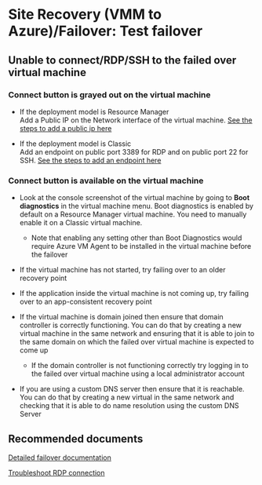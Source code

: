 <properties
	pageTitle="Site Recovery (VMM to Azure)/Failover: Test failover"
	description="Site Recovery (VMM to Azure)/Failover: Test failover"
	service="microsoft.recoveryservices"
	resource="vaults"
	authors="prateek9us"
	displayOrder=""
	selfHelpType="generic"
	supportTopicIds="32536461"
	resourceTags=""
	productPesIds="15207"
	cloudEnvironments="public"
/>

# Site Recovery (VMM to Azure)/Failover: Test failover

## **Unable to connect/RDP/SSH to the failed over virtual machine**

### **Connect button is grayed out on the virtual machine** 
* If the deployment model is Resource Manager <br/>
Add a Public IP on the Network interface of the virtual machine. [See the steps to add a public ip here](https://aka.ms/asr-resourcemanager-vm-connect)


* If the deployment model is Classic <br/>
Add an endpoint on public port 3389 for RDP and on public port 22 for SSH. [See the steps to add an endpoint here](https://aka.ms/asr-classic-vm-connect)

### **Connect button is available on the virtual machine**
* Look at the console screenshot of the virtual machine by going to **Boot diagnostics** in the virtual machine menu.  Boot diagnostics is enabled by default on a Resource Manager virtual machine. You need to manually enable it on a Classic virtual machine. 
	* Note that enabling any setting other than Boot Diagnostics would require Azure VM Agent to be installed in the virtual machine before the failover

* If the virtual machine has not started, try failing over to an older recovery point

* If the application inside the virtual machine is not coming up, try failing over to an app-consistent recovery point

* If the virtual machine is domain joined then ensure that domain controller is correctly functioning. You can do that by creating a new virtual machine in the same network and ensuring that it is able to join to the same domain on which the failed over virtual machine is expected to come up

	* If the domain controller is not functioning correctly try logging in to the failed over virtual machine using a local administrator account
	
	
* If you are using a custom DNS server then ensure that it is reachable. You can do that by creating a new virtual in the same network and checking that it is able to do name resolution using the custom DNS Server


## **Recommended documents**
[Detailed failover documentation](https://azure.microsoft.com/documentation/articles/site-recovery-failover/)

[Troubleshoot RDP connection](https://azure.microsoft.com/documentation/articles/virtual-machines-windows-troubleshoot-rdp-connection/)
